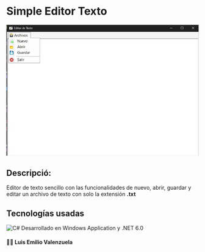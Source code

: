 # Simple Editor Texto

![Editor](./Editor_Texto/src/img-01.jpeg)

## Descripció:

Editor de texto sencillo con las funcionalidades de nuevo, abrir, guardar y editar un archivo de texto con solo la extensión **.txt**

## Tecnologías usadas

![C#](https://img.shields.io/static/v1?label=&message=C-Sharp&color=9A4E96&logo=C#&logoColor=white&style=for-the-badge)
Desarrollado en Windows Application y .NET 6.0

#### 👨‍💻 Luis Emilio Valenzuela
